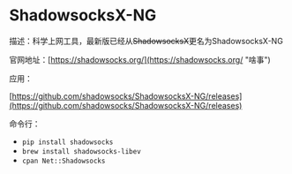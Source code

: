 # ShadowsocksX-NG

描述：科学上网工具，最新版已经从~~ShadowsocksX~~更名为ShadowsocksX-NG

官网地址：[https://shadowsocks.org/](https://shadowsocks.org/ "啥事")

应用：

[https://github.com/shadowsocks/ShadowsocksX-NG/releases](https://github.com/shadowsocks/ShadowsocksX-NG/releases)

命令行：

* `pip install shadowsocks`
* `brew install shadowsocks-libev`
* `cpan Net::Shadowsocks`



